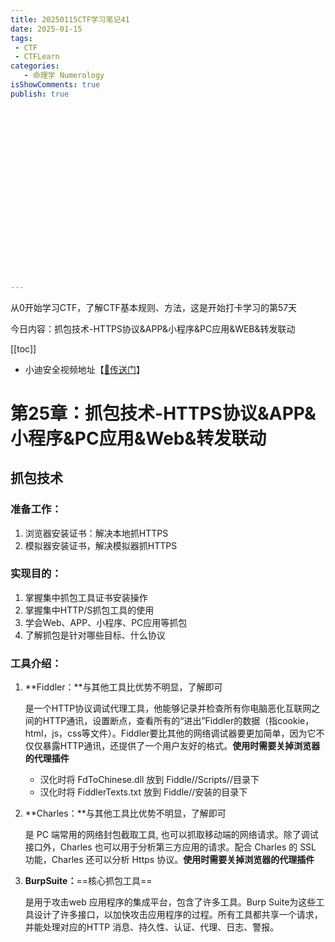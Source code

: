 ```yaml
---
title: 20250115CTF学习笔记41
date: 2025-01-15
tags:
 - CTF
 - CTFLearn
categories:
   - 命理学 Numerology
isShowComments: true
publish: true





















---
```


<Boxx/>

从0开始学习CTF，了解CTF基本规则、方法，这是开始打卡学习的第57天

今日内容：抓包技术-HTTPS协议&APP&小程序&PC应用&WEB&转发联动

[[toc]]

- 小迪安全视频地址【[🔗传送门]([https://www.bilibili.com/video/BV123yAYMEwb/)】

<!-- more -->

# 第25章：抓包技术-HTTPS协议&APP&小程序&PC应用&Web&转发联动

## 抓包技术

### 准备工作：

1. 浏览器安装证书：解决本地抓HTTPS
2. 模拟器安装证书，解决模拟器抓HTTPS

### 实现目的：

1. 掌握集中抓包工具证书安装操作
2. 掌握集中HTTP/S抓包工具的使用
3. 学会Web、APP、小程序、PC应用等抓包
4. 了解抓包是针对哪些目标、什么协议

### 工具介绍：

1. **Fiddler：**与其他工具比优势不明显，了解即可

   是一个HTTP协议调试代理工具，他能够记录并检查所有你电脑恶化互联网之间的HTTP通讯，设置断点，查看所有的“进出”Fiddler的数据（指cookie，html，js，css等文件）。Fiddler要比其他的网络调试器要更加简单，因为它不仅仅暴露HTTP通讯，还提供了一个用户友好的格式。**使用时需要关掉浏览器的代理插件**

   - 汉化时将 FdToChinese.dll 放到 Fiddle//Scripts//目录下
   - 汉化时将 FiddlerTexts.txt 放到 Fiddle//安装的目录下

2. **Charles：**与其他工具比优势不明显，了解即可

   是 PC 端常用的网络封包截取工具, 也可以抓取移动端的网络请求。除了调试接口外，Charles 也可以用于分析第三方应用的请求。配合 Charles 的 SSL 功能，Charles 还可以分析 Https 协议。**使用时需要关掉浏览器的代理插件**

3. **BurpSuite：**==核心抓包工具==

   是用于攻击web 应用程序的集成平台，包含了许多工具。Burp Suite为这些工具设计了许多接口，以加快攻击应用程序的过程。所有工具都共享一个请求，并能处理对应的HTTP 消息、持久性、认证、代理、日志、警报。
   
   

